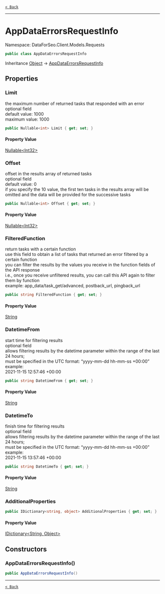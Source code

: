 [`< Back`](./)

---

# AppDataErrorsRequestInfo

Namespace: DataForSeo.Client.Models.Requests

```csharp
public class AppDataErrorsRequestInfo
```

Inheritance [Object](https://docs.microsoft.com/en-us/dotnet/api/system.object) → [AppDataErrorsRequestInfo](./dataforseo.client.models.requests.appdataerrorsrequestinfo)

## Properties

### **Limit**

the maximum number of returned tasks that responded with an error
 <br>optional field
 <br>default value: 1000
 <br>maximum value: 1000

```csharp
public Nullable<int> Limit { get; set; }
```

#### Property Value

[Nullable&lt;Int32&gt;](https://docs.microsoft.com/en-us/dotnet/api/system.nullable-1)<br>

### **Offset**

offset in the results array of returned tasks
 <br>optional field
 <br>default value: 0
 <br>if you specify the 10 value, the first ten tasks in the results array will be omitted and the data will be provided for the successive tasks

```csharp
public Nullable<int> Offset { get; set; }
```

#### Property Value

[Nullable&lt;Int32&gt;](https://docs.microsoft.com/en-us/dotnet/api/system.nullable-1)<br>

### **FilteredFunction**

return tasks with a certain function
 <br>use this field to obtain a list of tasks that returned an error filtered by a certain function
 <br>you can filter the results by the values you receive in the function fields of the API response
 <br>i.e., once you receive unfiltered results, you can call this API again to filter them by function
 <br>example: app_data/task_get/advanced, postback_url, pingback_url

```csharp
public string FilteredFunction { get; set; }
```

#### Property Value

[String](https://docs.microsoft.com/en-us/dotnet/api/system.string)<br>

### **DatetimeFrom**

start time for filtering results
 <br>optional field
 <br>allows filtering results by the datetime parameter within the range of the last 24 hours;
 <br>must be specified in the UTC format: “yyyy-mm-dd hh-mm-ss +00:00”
 <br>example:
 <br>2021-11-15 12:57:46 +00:00

```csharp
public string DatetimeFrom { get; set; }
```

#### Property Value

[String](https://docs.microsoft.com/en-us/dotnet/api/system.string)<br>

### **DatetimeTo**

finish time for filtering results
 <br>optional field
 <br>allows filtering results by the datetime parameter within the range of the last 24 hours;
 <br>must be specified in the UTC format: “yyyy-mm-dd hh-mm-ss +00:00”
 <br>example:
 <br>2021-11-15 13:57:46 +00:00

```csharp
public string DatetimeTo { get; set; }
```

#### Property Value

[String](https://docs.microsoft.com/en-us/dotnet/api/system.string)<br>

### **AdditionalProperties**

```csharp
public IDictionary<string, object> AdditionalProperties { get; set; }
```

#### Property Value

[IDictionary&lt;String, Object&gt;](https://docs.microsoft.com/en-us/dotnet/api/system.collections.generic.idictionary-2)<br>

## Constructors

### **AppDataErrorsRequestInfo()**

```csharp
public AppDataErrorsRequestInfo()
```

---

[`< Back`](./)
